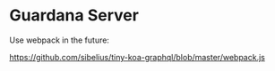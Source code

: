 # Guardana Server

Use webpack in the future:

https://github.com/sibelius/tiny-koa-graphql/blob/master/webpack.js
